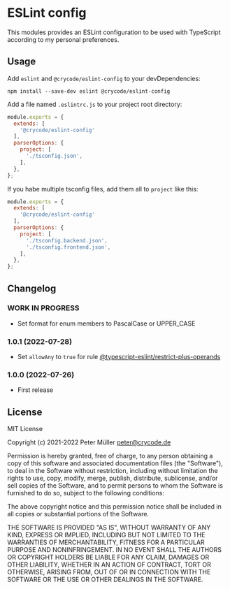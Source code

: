 # ESLint config

This modules provides an ESLint configuration to be used with TypeScript
according to my personal preferences.

## Usage

Add `eslint` and `@crycode/eslint-config` to your devDependencies:

```shell
npm install --save-dev eslint @crycode/eslint-config
```

Add a file named `.eslintrc.js` to your project root directory:

```js
module.exports = {
  extends: [
    '@crycode/eslint-config'
  ],
  parserOptions: {
    project: [
      './tsconfig.json',
    ],
  },
};
```

If you habe multiple tsconfig files, add them all to `project` like this:

```js
module.exports = {
  extends: [
    '@crycode/eslint-config'
  ],
  parserOptions: {
    project: [
      './tsconfig.backend.json',
      './tsconfig.frontend.json',
    ],
  },
};
```

## Changelog

<!--
    Placeholder for the next version (at the beginning of the line):
    ### **WORK IN PROGRESS**
-->
### **WORK IN PROGRESS**

* Set format for enum members to PascalCase or UPPER_CASE

### 1.0.1 (2022-07-28)

* Set `allowAny` to `true` for rule [@typescript-eslint/restrict-plus-operands](https://typescript-eslint.io/rules/restrict-plus-operands/)

### 1.0.0 (2022-07-26)

* First release

## License

MIT License

Copyright (c) 2021-2022 Peter Müller <peter@crycode.de>

Permission is hereby granted, free of charge, to any person obtaining a copy
of this software and associated documentation files (the "Software"), to deal
in the Software without restriction, including without limitation the rights
to use, copy, modify, merge, publish, distribute, sublicense, and/or sell
copies of the Software, and to permit persons to whom the Software is
furnished to do so, subject to the following conditions:

The above copyright notice and this permission notice shall be included in all
copies or substantial portions of the Software.

THE SOFTWARE IS PROVIDED "AS IS", WITHOUT WARRANTY OF ANY KIND, EXPRESS OR
IMPLIED, INCLUDING BUT NOT LIMITED TO THE WARRANTIES OF MERCHANTABILITY,
FITNESS FOR A PARTICULAR PURPOSE AND NONINFRINGEMENT. IN NO EVENT SHALL THE
AUTHORS OR COPYRIGHT HOLDERS BE LIABLE FOR ANY CLAIM, DAMAGES OR OTHER
LIABILITY, WHETHER IN AN ACTION OF CONTRACT, TORT OR OTHERWISE, ARISING FROM,
OUT OF OR IN CONNECTION WITH THE SOFTWARE OR THE USE OR OTHER DEALINGS IN THE
SOFTWARE.
